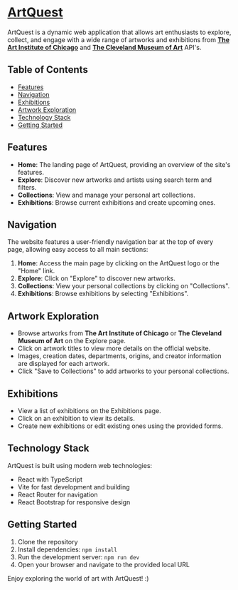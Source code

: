 # [ArtQuest](https://artquest.vercel.app/)

ArtQuest is a dynamic web application that allows art enthusiasts to explore, collect, and engage with a wide range of artworks and exhibitions from **[The Art Institute of Chicago](https://www.artic.edu/)** and **[The Cleveland Museum of Art](https://www.clevelandart.org/)** API's.

## Table of Contents

- [Features](#features)
- [Navigation](#navigation)
- [Exhibitions](#exhibitions)
- [Artwork Exploration](#artwork-exploration)
- [Technology Stack](#technology-stack)
- [Getting Started](#getting-started)

## Features

- **Home**: The landing page of ArtQuest, providing an overview of the site's features.
- **Explore**: Discover new artworks and artists using search term and filters.
- **Collections**: View and manage your personal art collections.
- **Exhibitions**: Browse current exhibitions and create upcoming ones.

## Navigation

The website features a user-friendly navigation bar at the top of every page, allowing easy access to all main sections:

1. **Home**: Access the main page by clicking on the ArtQuest logo or the "Home" link.
2. **Explore**: Click on "Explore" to discover new artworks.
3. **Collections**: View your personal collections by clicking on "Collections".
4. **Exhibitions**: Browse exhibitions by selecting "Exhibitions".

## Artwork Exploration

- Browse artworks from **The Art Institute of Chicago** or **The Cleveland Museum of Art** on the Explore page.
- Click on artwork titles to view more details on the official website.
- Images, creation dates, departments, origins, and creator information are displayed for each artwork.
- Click "Save to Collections" to add artworks to your personal collections.

## Exhibitions

- View a list of exhibitions on the Exhibitions page.
- Click on an exhibition to view its details.
- Create new exhibitions or edit existing ones using the provided forms.

## Technology Stack

ArtQuest is built using modern web technologies:

- React with TypeScript
- Vite for fast development and building
- React Router for navigation
- React Bootstrap for responsive design

## Getting Started

1. Clone the repository
2. Install dependencies: `npm install`
3. Run the development server: `npm run dev`
4. Open your browser and navigate to the provided local URL

Enjoy exploring the world of art with ArtQuest! :)
